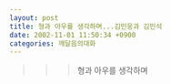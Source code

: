 ```yaml
---
layout: post
title: 형과 아우를 생각하며...김민웅과 김민석
date: 2002-11-01 11:50:34 +0900
categories: 깨달음의대화
---
```

>>> 형과 아우를 생각하며